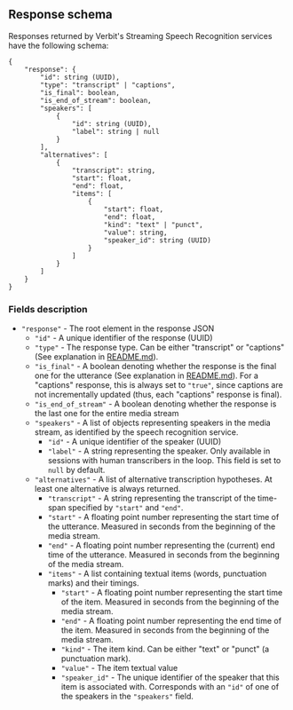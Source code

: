 ## Response schema 

Responses returned by Verbit's Streaming Speech Recognition services have the following schema:

```
{
    "response": {
        "id": string (UUID),
        "type": "transcript" | "captions",
        "is_final": boolean,
        "is_end_of_stream": boolean,
        "speakers": [
            {
                "id": string (UUID),
                "label": string | null
            }
        ],
        "alternatives": [
            {
                "transcript": string,
                "start": float,
                "end": float,
                "items": [
                    {
                        "start": float,
                        "end": float,
                        "kind": "text" | "punct",
                        "value": string,
                        "speaker_id": string (UUID)
                    }
                ]
            }
        ]
    }
}
```

### Fields description
- `"response"` - The root element in the response JSON
  - `"id"` - A unique identifier of the response (UUID)
  - `"type"` - The response type. Can be either "transcript" or "captions" (See explanation in [README.md](../../README.md#responses)).
  - `"is_final"` - A boolean denoting whether the response is the final one for the utterance (See explanation in [README.md](../../README.md#responses)). For a "captions" response, this is always set to `"true"`, since captions are not incrementally updated (thus, each "captions" response is final).
  - `"is_end_of_stream"` - A boolean denoting whether the response is the last one for the entire media stream
  - `"speakers"` - A list of objects representing speakers in the media stream, as identified by the speech recognition service. 
    - `"id"` - A unique identifier of the speaker (UUID)
    - `"label"` - A string representing the speaker. Only available in sessions with human transcribers in the loop. This field is set to `null` by default.
  - `"alternatives"` - A list of alternative transcription hypotheses. At least one alternative is always returned.
    - `"transcript"` - A string representing the transcript of the time-span specified by `"start"` and `"end"`.
    - `"start"` - A floating point number representing the start time of the utterance. Measured in seconds from the beginning of the media stream.
    - `"end"` - A floating point number representing the (current) end time of the utterance. Measured in seconds from the beginning of the media stream.  
    - `"items"` - A list containing textual items (words, punctuation marks) and their timings.
      - `"start"` - A floating point number representing the start time of the item. Measured in seconds from the beginning of the media stream.
      - `"end"` - A floating point number representing the end time of the item. Measured in seconds from the beginning of the media stream.
      - `"kind"` - The item kind. Can be either "text" or "punct" (a punctuation mark).
      - `"value"` - The item textual value
      - `"speaker_id"` - The unique identifier of the speaker that this item is associated with. Corresponds with an `"id"` of one of the speakers in the `"speakers"` field. 